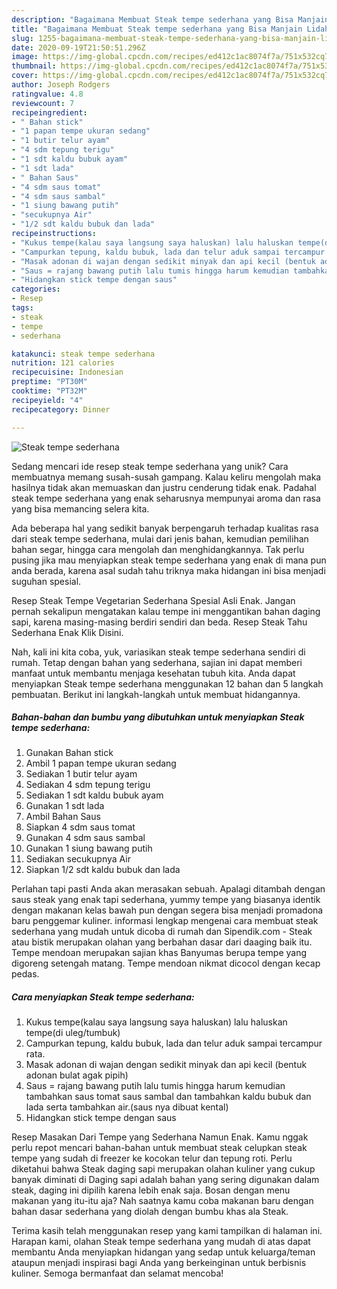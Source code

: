 ```yaml
---
description: "Bagaimana Membuat Steak tempe sederhana yang Bisa Manjain Lidah"
title: "Bagaimana Membuat Steak tempe sederhana yang Bisa Manjain Lidah"
slug: 1255-bagaimana-membuat-steak-tempe-sederhana-yang-bisa-manjain-lidah
date: 2020-09-19T21:50:51.296Z
image: https://img-global.cpcdn.com/recipes/ed412c1ac8074f7a/751x532cq70/steak-tempe-sederhana-foto-resep-utama.jpg
thumbnail: https://img-global.cpcdn.com/recipes/ed412c1ac8074f7a/751x532cq70/steak-tempe-sederhana-foto-resep-utama.jpg
cover: https://img-global.cpcdn.com/recipes/ed412c1ac8074f7a/751x532cq70/steak-tempe-sederhana-foto-resep-utama.jpg
author: Joseph Rodgers
ratingvalue: 4.8
reviewcount: 7
recipeingredient:
- " Bahan stick"
- "1 papan tempe ukuran sedang"
- "1 butir telur ayam"
- "4 sdm tepung terigu"
- "1 sdt kaldu bubuk ayam"
- "1 sdt lada"
- " Bahan Saus"
- "4 sdm saus tomat"
- "4 sdm saus sambal"
- "1 siung bawang putih"
- "secukupnya Air"
- "1/2 sdt kaldu bubuk dan lada"
recipeinstructions:
- "Kukus tempe(kalau saya langsung saya haluskan) lalu haluskan tempe(di uleg/tumbuk)"
- "Campurkan tepung, kaldu bubuk, lada dan telur aduk sampai tercampur rata."
- "Masak adonan di wajan dengan sedikit minyak dan api kecil (bentuk adonan bulat agak pipih)"
- "Saus = rajang bawang putih lalu tumis hingga harum kemudian tambahkan saus tomat saus sambal dan tambahkan kaldu bubuk dan lada serta tambahkan air.(saus nya dibuat kental)"
- "Hidangkan stick tempe dengan saus"
categories:
- Resep
tags:
- steak
- tempe
- sederhana

katakunci: steak tempe sederhana 
nutrition: 121 calories
recipecuisine: Indonesian
preptime: "PT30M"
cooktime: "PT32M"
recipeyield: "4"
recipecategory: Dinner

---
```



![Steak tempe sederhana](https://img-global.cpcdn.com/recipes/ed412c1ac8074f7a/751x532cq70/steak-tempe-sederhana-foto-resep-utama.jpg)

Sedang mencari ide resep steak tempe sederhana yang unik? Cara membuatnya memang susah-susah gampang. Kalau keliru mengolah maka hasilnya tidak akan memuaskan dan justru cenderung tidak enak. Padahal steak tempe sederhana yang enak seharusnya mempunyai aroma dan rasa yang bisa memancing selera kita.

Ada beberapa hal yang sedikit banyak berpengaruh terhadap kualitas rasa dari steak tempe sederhana, mulai dari jenis bahan, kemudian pemilihan bahan segar, hingga cara mengolah dan menghidangkannya. Tak perlu pusing jika mau menyiapkan steak tempe sederhana yang enak di mana pun anda berada, karena asal sudah tahu triknya maka hidangan ini bisa menjadi suguhan spesial.

Resep Steak Tempe Vegetarian Sederhana Spesial Asli Enak. Jangan pernah sekalipun mengatakan kalau tempe ini menggantikan bahan daging sapi, karena masing-masing berdiri sendiri dan beda. Resep Steak Tahu Sederhana Enak Klik Disini.


Nah, kali ini kita coba, yuk, variasikan steak tempe sederhana sendiri di rumah. Tetap dengan bahan yang sederhana, sajian ini dapat memberi manfaat untuk membantu menjaga kesehatan tubuh kita. Anda dapat menyiapkan Steak tempe sederhana menggunakan 12 bahan dan 5 langkah pembuatan. Berikut ini langkah-langkah untuk membuat hidangannya.

<!--inarticleads1-->

##### Bahan-bahan dan bumbu yang dibutuhkan untuk menyiapkan Steak tempe sederhana:

1. Gunakan  Bahan stick
1. Ambil 1 papan tempe ukuran sedang
1. Sediakan 1 butir telur ayam
1. Sediakan 4 sdm tepung terigu
1. Sediakan 1 sdt kaldu bubuk ayam
1. Gunakan 1 sdt lada
1. Ambil  Bahan Saus
1. Siapkan 4 sdm saus tomat
1. Gunakan 4 sdm saus sambal
1. Gunakan 1 siung bawang putih
1. Sediakan secukupnya Air
1. Siapkan 1/2 sdt kaldu bubuk dan lada


Perlahan tapi pasti Anda akan merasakan sebuah. Apalagi ditambah dengan saus steak yang enak tapi sederhana, yummy tempe yang biasanya identik dengan makanan kelas bawah pun dengan segera bisa menjadi promadona baru penggemar kuliner. informasi lengkap mengenai cara membuat steak sederhana yang mudah untuk dicoba di rumah dan Sipendik.com - Steak atau bistik merupakan olahan yang berbahan dasar dari daaging baik itu. Tempe mendoan merupakan sajian khas Banyumas berupa tempe yang digoreng setengah matang. Tempe mendoan nikmat dicocol dengan kecap pedas. 

<!--inarticleads2-->

##### Cara menyiapkan Steak tempe sederhana:

1. Kukus tempe(kalau saya langsung saya haluskan) lalu haluskan tempe(di uleg/tumbuk)
1. Campurkan tepung, kaldu bubuk, lada dan telur aduk sampai tercampur rata.
1. Masak adonan di wajan dengan sedikit minyak dan api kecil (bentuk adonan bulat agak pipih)
1. Saus = rajang bawang putih lalu tumis hingga harum kemudian tambahkan saus tomat saus sambal dan tambahkan kaldu bubuk dan lada serta tambahkan air.(saus nya dibuat kental)
1. Hidangkan stick tempe dengan saus


Resep Masakan Dari Tempe yang Sederhana Namun Enak. Kamu nggak perlu repot mencari bahan-bahan untuk membuat steak celupkan steak tempe yang sudah di freezer ke kocokan telur dan tepung roti. Perlu diketahui bahwa Steak daging sapi merupakan olahan kuliner yang cukup banyak diminati di Daging sapi adalah bahan yang sering digunakan dalam steak, daging ini dipilih karena lebih enak saja. Bosan dengan menu makanan yang itu-itu aja? Nah saatnya kamu coba makanan baru dengan bahan dasar sederhana yang diolah dengan bumbu khas ala Steak. 

Terima kasih telah menggunakan resep yang kami tampilkan di halaman ini. Harapan kami, olahan Steak tempe sederhana yang mudah di atas dapat membantu Anda menyiapkan hidangan yang sedap untuk keluarga/teman ataupun menjadi inspirasi bagi Anda yang berkeinginan untuk berbisnis kuliner. Semoga bermanfaat dan selamat mencoba!
